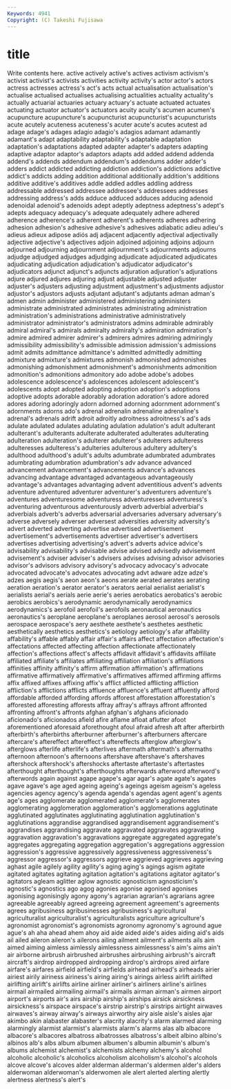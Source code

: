 ```yaml
---
Keywords: 4941 
Copyright: (C) Takeshi Fujisawa
---
```


# title

Write contents here.
active actively active's actives activism activism's activist activist's activists activities
activity activity's actor actor's actors actress actresses actress's act's acts
actual actualisation actualisation's actualise actualised actualises actualising actualities actuality actuality's
actually actuarial actuaries actuary actuary's actuate actuated actuates actuating actuator
actuator's actuators acuity acuity's acumen acumen's acupuncture acupuncture's acupuncturist acupuncturist's
acupuncturists acute acutely acuteness acuteness's acuter acute's acutes acutest ad
adage adage's adages adagio adagio's adagios adamant adamantly adamant's adapt
adaptability adaptability's adaptable adaptation adaptation's adaptations adapted adapter adapter's adapters
adapting adaptive adaptor adaptor's adaptors adapts add added addend addenda
addend's addends addendum addendum's addendums adder adder's adders addict addicted
addicting addiction addiction's addictions addictive addict's addicts adding addition additional
additionally addition's additions additive additive's additives addle addled addles addling
address addressable addressed addressee addressee's addressees addresses addressing address's adds
adduce adduced adduces adducing adenoid adenoidal adenoid's adenoids adept adeptly
adeptness adeptness's adept's adepts adequacy adequacy's adequate adequately adhere adhered
adherence adherence's adherent adherent's adherents adheres adhering adhesion adhesion's adhesive
adhesive's adhesives adiabatic adieu adieu's adieus adieux adipose adiós adj
adjacent adjacently adjectival adjectivally adjective adjective's adjectives adjoin adjoined adjoining
adjoins adjourn adjourned adjourning adjournment adjournment's adjournments adjourns adjudge adjudged
adjudges adjudging adjudicate adjudicated adjudicates adjudicating adjudication adjudication's adjudicator adjudicator's
adjudicators adjunct adjunct's adjuncts adjuration adjuration's adjurations adjure adjured adjures
adjuring adjust adjustable adjusted adjuster adjuster's adjusters adjusting adjustment adjustment's
adjustments adjustor adjustor's adjustors adjusts adjutant adjutant's adjutants adman adman's
admen admin administer administered administering administers administrate administrated administrates administrating
administration administration's administrations administrative administratively administrator administrator's administrators admins admirable
admirably admiral admiral's admirals admiralty admiralty's admiration admiration's admire admired
admirer admirer's admirers admires admiring admiringly admissibility admissibility's admissible admission
admission's admissions admit admits admittance admittance's admitted admittedly admitting admixture
admixture's admixtures admonish admonished admonishes admonishing admonishment admonishment's admonishments admonition
admonition's admonitions admonitory ado adobe adobe's adobes adolescence adolescence's adolescences
adolescent adolescent's adolescents adopt adopted adopting adoption adoption's adoptions adoptive
adopts adorable adorably adoration adoration's adore adored adores adoring adoringly
adorn adorned adorning adornment adornment's adornments adorns ado's adrenal adrenalin
adrenaline adrenaline's adrenal's adrenals adrift adroit adroitly adroitness adroitness's ad's
ads adulate adulated adulates adulating adulation adulation's adult adulterant adulterant's
adulterants adulterate adulterated adulterates adulterating adulteration adulteration's adulterer adulterer's adulterers
adulteress adulteresses adulteress's adulteries adulterous adultery adultery's adulthood adulthood's adult's
adults adumbrate adumbrated adumbrates adumbrating adumbration adumbration's adv advance advanced
advancement advancement's advancements advance's advances advancing advantage advantaged advantageous advantageously
advantage's advantages advantaging advent adventitious advent's advents adventure adventured adventurer
adventurer's adventurers adventure's adventures adventuresome adventuress adventuresses adventuress's adventuring adventurous
adventurously adverb adverbial adverbial's adverbials adverb's adverbs adversarial adversaries adversary
adversary's adverse adversely adverser adversest adversities adversity adversity's advert adverted
adverting advertise advertised advertisement advertisement's advertisements advertiser advertiser's advertisers advertises
advertising advertising's advert's adverts advice advice's advisability advisability's advisable advise
advised advisedly advisement advisement's adviser adviser's advisers advises advising advisor
advisories advisor's advisors advisory advisory's advocacy advocacy's advocate advocated advocate's
advocates advocating advt adware adze adze's adzes aegis aegis's aeon
aeon's aeons aerate aerated aerates aerating aeration aeration's aerator aerator's
aerators aerial aerialist aerialist's aerialists aerial's aerials aerie aerie's aeries
aerobatics aerobatics's aerobic aerobics aerobics's aerodynamic aerodynamically aerodynamics aerodynamics's aerofoil
aerofoil's aerofoils aeronautical aeronautics aeronautics's aeroplane aeroplane's aeroplanes aerosol aerosol's
aerosols aerospace aerospace's aery aesthete aesthete's aesthetes aesthetic aesthetically aesthetics
aesthetics's aetiology aetiology's afar affability affability's affable affably affair affair's
affairs affect affectation affectation's affectations affected affecting affection affectionate affectionately
affection's affections affect's affects affidavit affidavit's affidavits affiliate affiliated affiliate's
affiliates affiliating affiliation affiliation's affiliations affinities affinity affinity's affirm affirmation
affirmation's affirmations affirmative affirmatively affirmative's affirmatives affirmed affirming affirms affix
affixed affixes affixing affix's afflict afflicted afflicting affliction affliction's afflictions
afflicts affluence affluence's affluent affluently afford affordable afforded affording affords
afforest afforestation afforestation's afforested afforesting afforests affray affray's affrays affront
affronted affronting affront's affronts afghan afghan's afghans aficionado aficionado's aficionados
afield afire aflame afloat aflutter afoot aforementioned aforesaid aforethought afoul
afraid afresh aft after afterbirth afterbirth's afterbirths afterburner afterburner's afterburners
aftercare aftercare's aftereffect aftereffect's aftereffects afterglow afterglow's afterglows afterlife afterlife's
afterlives aftermath aftermath's aftermaths afternoon afternoon's afternoons aftershave aftershave's aftershaves
aftershock aftershock's aftershocks aftertaste aftertaste's aftertastes afterthought afterthought's afterthoughts afterwards
afterword afterword's afterwords again against agape agape's agar agar's agate
agate's agates agave agave's age aged ageing ageing's ageings ageism
ageism's ageless agencies agency agency's agenda agenda's agendas agent agent's
agents age's ages agglomerate agglomerated agglomerate's agglomerates agglomerating agglomeration agglomeration's
agglomerations agglutinate agglutinated agglutinates agglutinating agglutination agglutination's agglutinations aggrandise aggrandised
aggrandisement aggrandisement's aggrandises aggrandising aggravate aggravated aggravates aggravating aggravation aggravation's
aggravations aggregate aggregated aggregate's aggregates aggregating aggregation aggregation's aggregations aggression
aggression's aggressive aggressively aggressiveness aggressiveness's aggressor aggressor's aggressors aggrieve aggrieved
aggrieves aggrieving aghast agile agilely agility agility's aging aging's agings
agism agitate agitated agitates agitating agitation agitation's agitations agitator agitator's
agitators agleam aglitter aglow agnostic agnosticism agnosticism's agnostic's agnostics ago
agog agonies agonise agonised agonises agonising agonisingly agony agony's agrarian
agrarian's agrarians agree agreeable agreeably agreed agreeing agreement agreement's agreements
agrees agribusiness agribusinesses agribusiness's agricultural agriculturalist agriculturalist's agriculturalists agriculture agriculture's
agronomist agronomist's agronomists agronomy agronomy's aground ague ague's ah aha
ahead ahem ahoy aid aide aided aide's aides aiding aid's
aids ail ailed aileron aileron's ailerons ailing ailment ailment's ailments
ails aim aimed aiming aimless aimlessly aimlessness aimlessness's aim's aims
ain't air airborne airbrush airbrushed airbrushes airbrushing airbrush's aircraft aircraft's
airdrop airdropped airdropping airdrop's airdrops aired airfare airfare's airfares airfield
airfield's airfields airhead airhead's airheads airier airiest airily airiness airiness's
airing airing's airings airless airlift airlifted airlifting airlift's airlifts airline
airliner airliner's airliners airline's airlines airmail airmailed airmailing airmail's airmails
airman airman's airmen airport airport's airports air's airs airship airship's
airships airsick airsickness airsickness's airspace airspace's airstrip airstrip's airstrips airtight
airwaves airwaves's airway airway's airways airworthy airy aisle aisle's aisles
ajar akimbo akin alabaster alabaster's alacrity alacrity's alarm alarmed alarming
alarmingly alarmist alarmist's alarmists alarm's alarms alas alb albacore albacore's
albacores albatross albatrosses albatross's albeit albino albino's albinos alb's albs
album albumen albumen's albumin albumin's album's albums alchemist alchemist's alchemists
alchemy alchemy's alcohol alcoholic alcoholic's alcoholics alcoholism alcoholism's alcohol's alcohols
alcove alcove's alcoves alder alderman alderman's aldermen alder's alders alderwoman
alderwoman's alderwomen ale alert alerted alerting alertly alertness alertness's alert's
